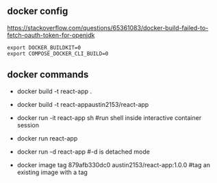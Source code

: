 ## docker config
https://stackoverflow.com/questions/65361083/docker-build-failed-to-fetch-oauth-token-for-openjdk

```
export DOCKER_BUILDKIT=0
export COMPOSE_DOCKER_CLI_BUILD=0
```

## docker commands
- docker build -t react-app .
- docker build -t react-appaustin2153/react-app

- docker run -it react-app sh #run shell inside interactive container session 
- docker run react-app
- docker run -d react-app #-d is detached mode

- docker image tag 879afb330dc0 austin2153/react-app:1.0.0 #tag an existing image with a tag

